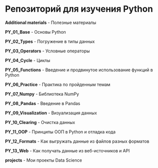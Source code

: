 # Репозиторий для изучения Python

**Additional materials** - Полезные материалы

**PY_01_Base** - Основы Python

**PY_02_Types** - Погружение в типы данных

**PY_03_Operators** - Условные операторы

**PY_04_Cycle** - Циклы

**PY_05_Functions** - Введение и продвинутое использование функций в Python

**PY_06_Practice** - Практика по пройденным темам

**PY_07_Numpy** - Библиотека NumPy

**PY_08_Pandas** - Введение в Pandas

**PY_09_Visualization** - Визуализация данных

**PY_10_Сlearing** - Очистка данных

**PY_11_OOP** - Принципы ООП в Python и отладка кода

**PY_12_Formats** - Как выгружать данные из файлов разных форматов

**PY_13_Web** - Как получать данные из веб-источников и API

**projects** - Мои проекты Data Science

